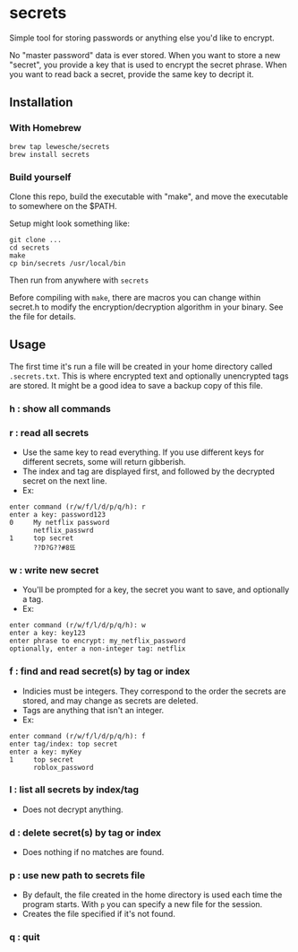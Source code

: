 # secrets
Simple tool for storing passwords or anything else you'd like to encrypt. 

No "master password" data is ever stored. When you want to store a new "secret", you provide a key that is used to encrypt the secret phrase. When you want to read back a secret, provide the same key to decript it. 

## Installation

### With Homebrew
```
brew tap lewesche/secrets
brew install secrets
```

### Build yourself
Clone this repo, build the executable with "make", and move the executable to somewhere on the $PATH. 

Setup might look something like:
```
git clone ...
cd secrets
make
cp bin/secrets /usr/local/bin
```
Then run from anywhere with `secrets`

Before compiling with `make`, there are macros you can change within secret.h to modify the encryption/decryption algorithm in your binary. See the file for details. 

## Usage
The first time it's run a file will be created in your home directory called `.secrets.txt`. This is where encrypted text and optionally unencrypted tags are stored. It might be a good idea to save a backup copy of this file. 

### h : show all commands
### r : read all secrets
- Use the same key to read everything. If you use different keys for different secrets, some will return gibberish. 
- The index and tag are displayed first, and followed by the decrypted secret on the next line. 
- Ex:
```
enter command (r/w/f/l/d/p/q/h): r
enter a key: password123
0     My netflix password
      netflix_passwrd
1     top secret
      ??D?G??#8뚀
```

### w : write new secret
- You'll be prompted for a key, the secret you want to save, and optionally a tag. 
- Ex:
```
enter command (r/w/f/l/d/p/q/h): w 
enter a key: key123 
enter phrase to encrypt: my_netflix_password
optionally, enter a non-integer tag: netflix
```
### f : find and read secret(s) by tag or index
- Indicies must be integers. They correspond to the order the secrets are stored, and may change as secrets are deleted. 
- Tags are anything that isn't an integer. 
- Ex:
```
enter command (r/w/f/l/d/p/q/h): f 
enter tag/index: top secret
enter a key: myKey
1     top secret
      roblox_password
```
###   l : list all secrets by index/tag
- Does not decrypt anything.
###   d : delete secret(s) by tag or index
- Does nothing if no matches are found.
###   p : use new path to secrets file
- By default, the file created in the home directory is used each time the program starts. With `p` you can specify a new file for the session.
- Creates the file specified if it's not found.
###   q : quit
